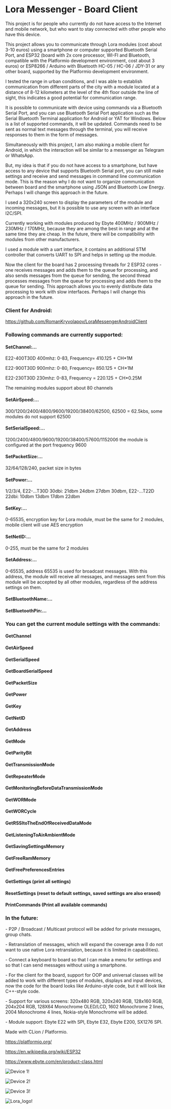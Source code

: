 <h1>Lora Messenger - Board Client</h1>
<p>This project is for people who currently do not have access to the Internet and mobile network, but who want to stay connected with other people who have this device.</p>
<p>This project allows you to communicate through Lora modules (cost about 3-10 euros) using a smartphone or computer supported Bluetooth Serial Port, and ESP32 (board with 2x core processor, WI-FI and Bluetooth, compatible with the Platformio development environment, cost about 3 euros) or ESP8266 / Arduino with Bluetooth HC-05 / HC-06 / JDY-31 or any other board, supported by the Platformio development environment.</p>
<p>I tested the range in urban conditions, and I was able to establish communication from different parts of the city with a module located at a distance of 8-12 kilometers at the level of the 4th floor outside the line of sight, this indicates a good potential for communication range.</p>
<p>It is possible to communicate with device using commands via a Bluetooth Serial Port, and you can use Bluetooth Serial Port application such as the Serial Bluetooth Terminal application for Android or YAT for Windows. Below is a list of supported commands, it will be updated. Commands need to be sent as normal text messages through the terminal, you will receive responses to them in the form of messages.</p>
<p>Simultaneously with this project, I am also making a mobile client for Android, in which the interaction will be similar to a messenger as Telegram or WhatsApp.</p>
<p>But, my idea is that if you do not have access to a smartphone, but have access to any device that supports Bluetooth Serial port, you can still make settings and receive and send messages in command line communication mode. This is the reason why I do not want to organize communication between board and the smartphone using JSON and Bluetooth Low Energy. Perhaps I will change this approach in the future.</p>
<p>I used a 320x240 screen to display the parameters of the module and incoming messages, but it is possible to use any screen with an interface I2C/SPI.</p>
<p>Currently working with modules produced by Ebyte 400MHz / 900MHz / 230MHz / 170MHz, because they are among the best in range and at the same time they are cheap. In the future, there will be compatibility with modules from other manufacturers.</p>
<p>I used a module with a uart interface, it contains an additional STM controller that converts UART to SPI and helps in setting up the module.</p>
<p>Now the client for the board has 2 processing threads for 2 ESP32 cores - one receives messages and adds them to the queue for processing, and also sends messages from the queue for sending, the second thread processes messages from the queue for processing and adds them to the queue for sending. This approach allows you to evenly distribute data processing to work with slow interfaces. Perhaps I will change this approach in the future.</p>
<h3>Client for Android:</h3>

https://github.com/RomanKryvolapov/LoraMessengerAndroidClient

<h3>Following commands are currently supported:</h3>
<h4>SetChannel:...</h4>
<p>E22-400T30D 400mhz: 0-83, Frequency= 410.125 + CH*1M</p>
<p>E22-900T30D 900mhz: 0-80, Frequency= 850.125 + CH*1M</p>
<p>E22-230T30D 230mhz: 0-83, Frequency = 220.125 + CH*0.25M</p>
<p>The remaining modules support about 80 channels</p>
<h4>SetAirSpeed:...</h4>
<p>300/1200/2400/4800/9600/19200/38400/62500, 62500 = 62.5kbs, some modules do not support 62500</p>
<h4>SetSerialSpeed:...</h4>
<p>1200/2400/4800/9600/19200/38400/57600/115200б the module is configured at the port frequency 9600</p>
<h4>SetPacketSize:...</h4>
<p>32/64/128/240, packet size in bytes</p>
<h4>SetPower:...</h4>
<p>1/2/3/4, E22-...T30D 30dbi: 21dbm 24dbm 27dbm 30dbm, E22-...T22D 22dbi: 10dbm 13dbm 17dbm 22dbm</p>
<h4>SetKey:...</h4>
<p>0-65535, encryption key for Lora module, must be the same for 2 modules, mobile client will use AES encryption</p>
<h4>SetNetID:...</h4>
<p>0-255, must be the same for 2 modules</p>
<h4>SetAddress:...</h4>
<p>0-65535, address 65535 is used for broadcast messages. With this address, the module will receive all messages, and messages sent from this module will be accepted by all other modules, regardless of the address settings on them.</p>
<h4>SetBluetoothName:...</h4>
<h4>SetBluetoothPin:...</h4>
<h3>You can get the current module settings with the commands:</h3>
<h4>GetChannel</h4>
<h4>GetAirSpeed</h4>
<h4>GetSerialSpeed</h4>
<h4>GetBoardSerialSpeed</h4>
<h4>GetPacketSize</h4>
<h4>GetPower</h4>
<h4>GetKey</h4>
<h4>GetNetID</h4>
<h4>GetAddress</h4>
<h4>GetMode</h4>
<h4>GetParityBit</h4>
<h4>GetTransmissionMode</h4>
<h4>GetRepeaterMode</h4>
<h4>GetMonitoringBeforeDataTransmissionMode</h4>
<h4>GetWORMode</h4>
<h4>GetWORCycle</h4>
<h4>GetRSSItoTheEndOfReceivedDataMode</h4>
<h4>GetListeningToAirAmbientMode</h4>
<h4>GetSavingSettingsMemory</h4>
<h4>GetFreeRamMemory</h4>
<h4>GetFreePreferencesEntries</h4>
<h4>GetSettings (print all settings)</h4>
<h4>ResetSettings (reset to default settings, saved settings are also erased)</h4>
<h4>PrintCommands (Print all available commands)</h4>

<h3>In the future:</h4>
<p>- P2P / Broadcast / Multicast protocol will be added for private messages, group chats.</p>
<p>- Retranslation of messages, which will expand the coverage area (I do not want to use native Lora retranslation, because it is limited in capabilities).</p>
<p>- Connect a keyboard to board so that I can make a menu for settings and so that I can send messages without using a smartphone.</p>
<p>- For the client for the board, support for OOP and universal classes will be added to work with different types of modules, displays and input devices, now the code for the board looks like Arduino-style code, but it will look like C++-style code.</p>
<p>- Support for various screens: 320x480 RGB, 320x240 RGB, 128x160 RGB, 204x204 RGB, 128X64 Monochrome OLED/LCD, 1602 Monochrome 2 lines, 2004 Monochrome 4 lines, Nokia-style Monochrome will be added.</p>
<p>- Module support: Ebyte E22 with SPI, Ebyte E32, Ebyte E200, SX1276 SPI.</p>

<p>Made with CLion / Platformio.</p>

https://platformio.org/

https://en.wikipedia.org/wiki/ESP32

https://www.ebyte.com/en/product-class.html

![Device 1!](https://github.com/RomanKryvolapov/LoraMessenger/blob/main/IMG_20221214_230954.jpg "Device 1")

![Device 2!](https://github.com/RomanKryvolapov/LoraMessenger/blob/main/IMG_20221214_231034.jpg "Device 2")

![Device 3!](https://raw.githubusercontent.com/RomanKryvolapov/LoraMessengerESP32Client/main/ESP32.png "Device 3")

![Lora_logo!](https://raw.githubusercontent.com/RomanKryvolapov/LoraMessengerESP32Client/main/lora_logo.jpg "Lora_logo" )



